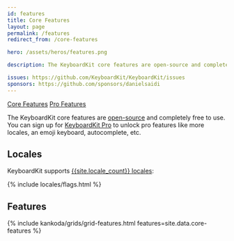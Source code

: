 ```yaml
---
id: features
title: Core Features
layout: page
permalink: /features
redirect_from: /core-features

hero: /assets/heros/features.png

description: The KeyboardKit core features are open-source and completely free to use.

issues: https://github.com/KeyboardKit/KeyboardKit/issues
sponsors: https://github.com/sponsors/danielsaidi
---
```


<div class="hero-button-container">
    <span class="group">
        <a href="/opensource" class="active">Core Features</a>
        <a href="/pro">Pro Features</a>
    </span>
</div>

The KeyboardKit core features are [open-source](/open-source) and completely free to use. You can sign up for [KeyboardKit Pro](/pro) to unlock pro features like more locales, an emoji keyboard, autocomplete, etc.


## Locales

KeyboardKit supports [{{site.locale_count}} locales](/locales):

{% include locales/flags.html %}


## Features

{% include kankoda/grids/grid-features.html features=site.data.core-features %}